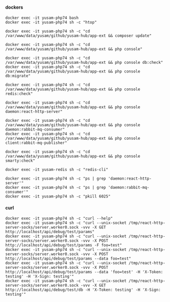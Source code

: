 #### dockers

    docker exec -it yusam-php74 bash
    docker exec -it yusam-php74 sh -c "htop"

    docker exec -it yusam-php74 sh -c "cd /var/www/data/yusam/github/yusam-hub/app-ext && composer update"

    docker exec -it yusam-php74 sh -c "cd /var/www/data/yusam/github/yusam-hub/app-ext && php console"

    docker exec -it yusam-php74 sh -c "cd /var/www/data/yusam/github/yusam-hub/app-ext && php console db:check"
    docker exec -it yusam-php74 sh -c "cd /var/www/data/yusam/github/yusam-hub/app-ext && php console db:migrate"

    docker exec -it yusam-php74 sh -c "cd /var/www/data/yusam/github/yusam-hub/app-ext && php console redis:check"

    docker exec -it yusam-php74 sh -c "cd /var/www/data/yusam/github/yusam-hub/app-ext && php console daemon:react-http-server"

    docker exec -it yusam-php74 sh -c "cd /var/www/data/yusam/github/yusam-hub/app-ext && php console daemon:rabbit-mq-consumer"
    docker exec -it yusam-php74 sh -c "cd /var/www/data/yusam/github/yusam-hub/app-ext && php console client:rabbit-mq-publisher"

    docker exec -it yusam-php74 sh -c "cd /var/www/data/yusam/github/yusam-hub/app-ext && php console smarty:check"

    docker exec -it yusam-redis sh -c "redis-cli"

    docker exec -it yusam-php74 sh -c "ps | grep 'daemon:react-http-server'"
    docker exec -it yusam-php74 sh -c "ps | grep 'daemon:rabbit-mq-consumer'"
    docker exec -it yusam-php74 sh -c "pkill 6025"

#### curl

    docker exec -it yusam-php74 sh -c "curl --help"
    docker exec -it yusam-php74 sh -c "curl --unix-socket /tmp/react-http-server-socks/server.worker0.sock -vvv -X GET http://localhost/api/debug/test/params"
    docker exec -it yusam-php74 sh -c "curl --unix-socket /tmp/react-http-server-socks/server.worker0.sock -vvv -X POST http://localhost/api/debug/test/params -F foo=test"
    docker exec -it yusam-php74 sh -c "curl --unix-socket /tmp/react-http-server-socks/server.worker0.sock -vvv -X POST http://localhost/api/debug/test/params --data foo=test"
    docker exec -it yusam-php74 sh -c "curl --unix-socket /tmp/react-http-server-socks/server.worker0.sock -vvv -X POST http://localhost/api/debug/test/params --data 'foo=test' -H 'X-Token: testing' -H 'X-Sign: testing'"
    docker exec -it yusam-php74 sh -c "curl --unix-socket /tmp/react-http-server-socks/server.worker0.sock -vvv -X GET http://localhost/api/debug/test/db -H 'X-Token: testing' -H 'X-Sign: testing'"